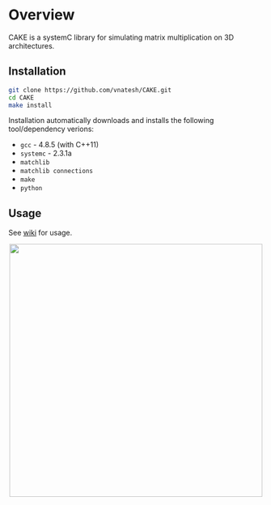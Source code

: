 # Overview
CAKE is a systemC library for simulating matrix multiplication on 3D architectures.

## Installation

```bash
git clone https://github.com/vnatesh/CAKE.git
cd CAKE
make install
```

Installation automatically downloads and installs the following tool/dependency verions:

* `gcc` - 4.8.5 (with C++11)
* `systemc` - 2.3.1a
* `matchlib` 
* `matchlib connections`
* `make`
* `python` 



## Usage
See [wiki](https://github.com/vnatesh/maestro/wiki) for usage.

<p align = "center">
<img  src="https://github.com/vnatesh/maestro/blob/master/images/cake_diagram.png" width="500">
</p>
